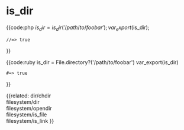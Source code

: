 # is_dir

{{code:php
    $is_dir = is_dir('/path/to/foobar');
    var_export($is_dir);

    //=> true
}}

{{code:ruby
    is_dir = File.directory?('/path/to/foobar')
    var_export(is_dir)

    #=> true
}}


{{related:
    dir/chdir                 
    filesystem/dir            
    filesystem/opendir        
    filesystem/is_file   
    filesystem/is_link
}}
